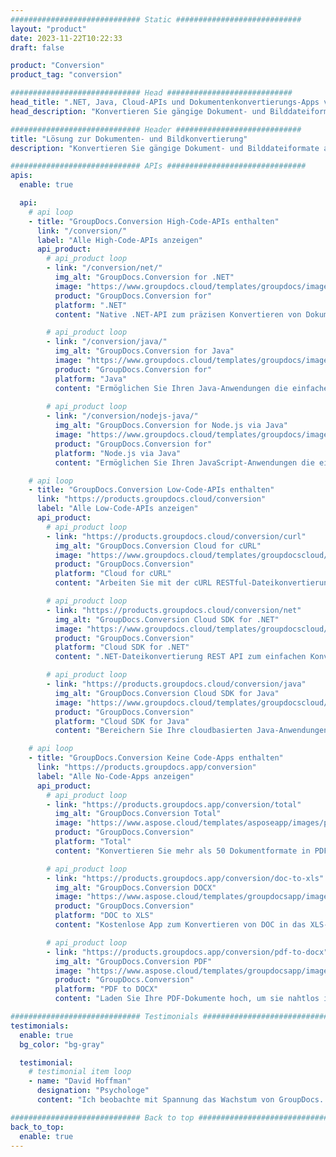 ```yaml
---
############################# Static ############################
layout: "product"
date: 2023-11-22T10:22:33
draft: false

product: "Conversion"
product_tag: "conversion"

############################# Head ############################
head_title: ".NET, Java, Cloud-APIs und Dokumentenkonvertierungs-Apps von GroupDocs"
head_description: "Konvertieren Sie gängige Dokument- und Bilddateiformate auf jeder Plattform mit App- und API-basierten Lösungen."

############################# Header ############################
title: "Lösung zur Dokumenten- und Bildkonvertierung"
description: "Konvertieren Sie gängige Dokument- und Bilddateiformate auf jeder Plattform mit App- und API-basierten Lösungen."

############################# APIs ###############################
apis:
  enable: true

  api:
    # api loop
    - title: "GroupDocs.Conversion High-Code-APIs enthalten"
      link: "/conversion/"
      label: "Alle High-Code-APIs anzeigen"
      api_product:
        # api_product loop
        - link: "/conversion/net/"
          img_alt: "GroupDocs.Conversion for .NET"
          image: "https://www.groupdocs.cloud/templates/groupdocs/images/product-logos/groupdocs-conversion-net.png"
          product: "GroupDocs.Conversion for"
          platform: ".NET"
          content: "Native .NET-API zum präzisen Konvertieren von Dokumenten- und Bilddateiformaten in alle Arten von .NET-Anwendungen. Unterstützt das Hinzufügen von Bildwasserzeichen während der Konvertierung."

        # api_product loop
        - link: "/conversion/java/"
          img_alt: "GroupDocs.Conversion for Java"
          image: "https://www.groupdocs.cloud/templates/groupdocs/images/product-logos/groupdocs-conversion-java.png"
          product: "GroupDocs.Conversion for"
          platform: "Java"
          content: "Ermöglichen Sie Ihren Java-Anwendungen die einfache Konvertierung zwischen allen branchenüblichen Dokumentformaten, einschließlich Microsoft Office, PDF, HTML, Bildern und vielen anderen."
          
        # api_product loop
        - link: "/conversion/nodejs-java/"
          img_alt: "GroupDocs.Conversion for Node.js via Java"
          image: "https://www.groupdocs.cloud/templates/groupdocs/images/product-logos/groupdocs-conversion-nodejs-java.png"
          product: "GroupDocs.Conversion for"
          platform: "Node.js via Java"
          content: "Ermöglichen Sie Ihren JavaScript-Anwendungen die einfache Konvertierung zwischen allen branchenüblichen Dokumentformaten, einschließlich Microsoft Office, PDF, HTML, Bildern und vielen anderen."

    # api loop
    - title: "GroupDocs.Conversion Low-Code-APIs enthalten"
      link: "https://products.groupdocs.cloud/conversion"
      label: "Alle Low-Code-APIs anzeigen"
      api_product:
        # api_product loop
        - link: "https://products.groupdocs.cloud/conversion/curl"
          img_alt: "GroupDocs.Conversion Cloud for cURL"
          image: "https://www.groupdocs.cloud/templates/groupdocscloud/images/sdk/272x272/groupdocs_conversion-for-curl.png"
          product: "GroupDocs.Conversion"
          platform: "Cloud for cURL"
          content: "Arbeiten Sie mit der cURL RESTful-Dateikonvertierungs-API, um problemlos Microsoft Office-, PDF-, E-Mail-, Projekt-, HTML- und andere gängige Dateiformate in Ihren Anwendungen zu konvertieren."

        # api_product loop
        - link: "https://products.groupdocs.cloud/conversion/net"
          img_alt: "GroupDocs.Conversion Cloud SDK for .NET"
          image: "https://www.groupdocs.cloud/templates/groupdocscloud/images/sdk/272x272/groupdocs_conversion-for-net.png"
          product: "GroupDocs.Conversion"
          platform: "Cloud SDK for .NET"
          content: ".NET-Dateikonvertierung REST API zum einfachen Konvertieren von Microsoft Office, PDF, E-Mail, Project, HTML und anderen gängigen Dateiformaten auf jeder Plattform mit Cloud SDK."

        # api_product loop
        - link: "https://products.groupdocs.cloud/conversion/java"
          img_alt: "GroupDocs.Conversion Cloud SDK for Java"
          image: "https://www.groupdocs.cloud/templates/groupdocscloud/images/sdk/272x272/groupdocs_conversion-for-java.png"
          product: "GroupDocs.Conversion"
          platform: "Cloud SDK for Java"
          content: "Bereichern Sie Ihre cloudbasierten Java-Anwendungen mit erweiterten Dokumentenkonvertierungsfunktionen auf jeder Plattform, die REST-APIs aufrufen kann."

    # api loop
    - title: "GroupDocs.Conversion Keine Code-Apps enthalten"
      link: "https://products.groupdocs.app/conversion"
      label: "Alle No-Code-Apps anzeigen"
      api_product:
        # api_product loop
        - link: "https://products.groupdocs.app/conversion/total"
          img_alt: "GroupDocs.Conversion Total"
          image: "https://www.aspose.cloud/templates/asposeapp/images/products/logo/aspose_conversion-app.png"
          product: "GroupDocs.Conversion"
          platform: "Total"
          content: "Konvertieren Sie mehr als 50 Dokumentformate in PDF, XLSX, DOCX, XPS, HTML und mehr."

        # api_product loop
        - link: "https://products.groupdocs.app/conversion/doc-to-xls"
          img_alt: "GroupDocs.Conversion DOCX"
          image: "https://www.aspose.cloud/templates/groupdocsapp/images/products/logo/groupdocs_words-app.png"
          product: "GroupDocs.Conversion"
          platform: "DOC to XLS"
          content: "Kostenlose App zum Konvertieren von DOC in das XLS-Format von jedem Webbrowser aus."

        # api_product loop
        - link: "https://products.groupdocs.app/conversion/pdf-to-docx"
          img_alt: "GroupDocs.Conversion PDF"
          image: "https://www.aspose.cloud/templates/groupdocsapp/images/products/logo/groupdocs_pdf-app.png"
          product: "GroupDocs.Conversion"
          platform: "PDF to DOCX"
          content: "Laden Sie Ihre PDF-Dokumente hoch, um sie nahtlos in das Word-Format (DOCX) umzuwandeln."

############################# Testimonials ###############################
testimonials:
  enable: true
  bg_color: "bg-gray"

  testimonial:
    # testimonial item loop
    - name: "David Hoffman"
      designation: "Psychologe"
      content: "Ich beobachte mit Spannung das Wachstum von GroupDocs. Die Reaktionsfähigkeit Ihres gesamten Teams hat mir sehr geholfen. Wenn ich mit jemandem bei GroupDocs spreche, kann ich garantieren, dass jemand zuhört und die Dinge in die Tat umsetzt."

############################# Back to top ###############################
back_to_top:
  enable: true
---
```

